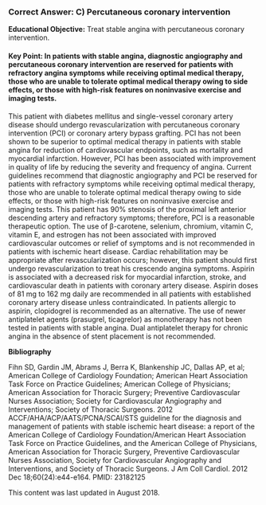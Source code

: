 
### Correct Answer: C) Percutaneous coronary intervention 

**Educational Objective:** Treat stable angina with percutaneous coronary intervention.

#### **Key Point:** In patients with stable angina, diagnostic angiography and percutaneous coronary intervention are reserved for patients with refractory angina symptoms while receiving optimal medical therapy, those who are unable to tolerate optimal medical therapy owing to side effects, or those with high-risk features on noninvasive exercise and imaging tests.

This patient with diabetes mellitus and single-vessel coronary artery disease should undergo revascularization with percutaneous coronary intervention (PCI) or coronary artery bypass grafting. PCI has not been shown to be superior to optimal medical therapy in patients with stable angina for reduction of cardiovascular endpoints, such as mortality and myocardial infarction. However, PCI has been associated with improvement in quality of life by reducing the severity and frequency of angina. Current guidelines recommend that diagnostic angiography and PCI be reserved for patients with refractory symptoms while receiving optimal medical therapy, those who are unable to tolerate optimal medical therapy owing to side effects, or those with high-risk features on noninvasive exercise and imaging tests. This patient has 90% stenosis of the proximal left anterior descending artery and refractory symptoms; therefore, PCI is a reasonable therapeutic option.
The use of β-carotene, selenium, chromium, vitamin C, vitamin E, and estrogen has not been associated with improved cardiovascular outcomes or relief of symptoms and is not recommended in patients with ischemic heart disease.
Cardiac rehabilitation may be appropriate after revascularization occurs; however, this patient should first undergo revascularization to treat his crescendo angina symptoms.
Aspirin is associated with a decreased risk for myocardial infarction, stroke, and cardiovascular death in patients with coronary artery disease. Aspirin doses of 81 mg to 162 mg daily are recommended in all patients with established coronary artery disease unless contraindicated. In patients allergic to aspirin, clopidogrel is recommended as an alternative. The use of newer antiplatelet agents (prasugrel, ticagrelor) as monotherapy has not been tested in patients with stable angina. Dual antiplatelet therapy for chronic angina in the absence of stent placement is not recommended.

**Bibliography**

Fihn SD, Gardin JM, Abrams J, Berra K, Blankenship JC, Dallas AP, et al; American College of Cardiology Foundation; American Heart Association Task Force on Practice Guidelines; American College of Physicians; American Association for Thoracic Surgery; Preventive Cardiovascular Nurses Association; Society for Cardiovascular Angiography and Interventions; Society of Thoracic Surgeons. 2012 ACCF/AHA/ACP/AATS/PCNA/SCAI/STS guideline for the diagnosis and management of patients with stable ischemic heart disease: a report of the American College of Cardiology Foundation/American Heart Association Task Force on Practice Guidelines, and the American College of Physicians, American Association for Thoracic Surgery, Preventive Cardiovascular Nurses Association, Society for Cardiovascular Angiography and Interventions, and Society of Thoracic Surgeons. J Am Coll Cardiol. 2012 Dec 18;60(24):e44-e164. PMID: 23182125

This content was last updated in August 2018.
